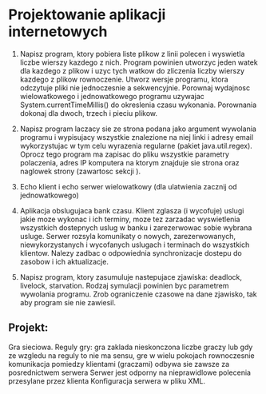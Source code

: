 #  Projektowanie aplikacji internetowych

1. Napisz program, ktory pobiera liste plikow z linii polecen i wyswietla liczbe wierszy kazdego z nich. Program powinien utworzyc jeden watek dla kazdego z plikow i uzyc tych watkow do zliczenia liczby wierszy kazdego z plikow rownoczenie. Utworz wersje programu, ktora odczytuje pliki nie jednoczesnie a sekwencyjnie. Porownaj wydajnosc wielowatkowego i jednowatkowego programu uzywajac System.currentTimeMillis() do okreslenia czasu wykonania. Porownania dokonaj dla dwoch, trzech i pieciu plikow.

2. Napisz program laczacy sie ze strona podana jako argument wywolania programu i wypisujacy wszystkie znalezione na niej linki i adresy email wykorzystujac w tym celu wyrazenia regularne (pakiet java.util.regex). Oprocz tego program ma zapisac do pliku wszystkie parametry polaczenia, adres IP komputera na ktorym znajduje sie strona oraz naglowek strony (zawartosc sekcji <head>).

3. Echo klient i echo serwer wielowatkowy (dla ulatwienia zacznij od jednowatkowego)

4. Aplikacja obslugujaca bank czasu. Klient zglasza (i wycofuje) uslugi jakie moze wykonac i ich terminy, moze tez zarzadac wyswietlenia wszystkich dostepnych uslug w banku i zarezerwowac sobie wybrana usluge. Serwer rozsyla komunikaty o nowych, zarezerwowanych, niewykorzystanych i wycofanych uslugach i terminach do wszystkich klientow. Nalezy zadbac o odpowiednia synchronizacje dostepu do zasobow i ich aktualizacje.

5. Napisz program, ktory zasumuluje nastepujace zjawiska: deadlock, livelock, starvation. Rodzaj symulacji powinien byc parametrem wywolania programu. Zrob ograniczenie czasowe na dane zjawisko, tak aby program sie nie zawiesil.

## Projekt:
Gra sieciowa. Reguly gry:
gra zaklada nieskonczona liczbe graczy lub gdy ze wzgledu na reguly to nie ma sensu, gre w wielu pokojach rownoczesnie
komunikacja pomiedzy klientami (graczami) odbywa sie zawsze za posrednictwem serwera
Serwer jest odporny na nieprawidlowe polecenia przesylane przez klienta
Konfiguracja serwera w pliku XML.